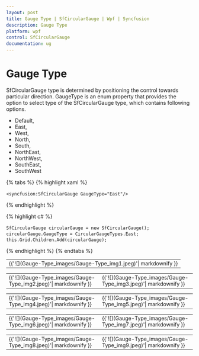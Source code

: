 ```yaml
---
layout: post
title: Gauge Type | SfCircularGauge | Wpf | Syncfusion
description: Gauge Type
platform: wpf
control: SfCircularGauge
documentation: ug
---
```


# Gauge Type

SfCircularGauge type is determined by positioning the control towards particular direction.
GaugeType is an enum property that provides the option to select type of the SfCircularGauge type, which contains following options.

* Default,
* East,
* West,
* North,
* South,
* NorthEast,
* NorthWest,
* SouthEast,
* SouthWest 

{% tabs %}
{% highlight xaml %}

    <syncfusion:SfCircularGauge GaugeType="East"/>

{% endhighlight %}

{% highlight c# %}

    SfCircularGauge circularGauge = new SfCircularGauge();
    circularGauge.GaugeType = CircularGaugeTypes.East;
    this.Grid.Children.Add(circularGauge);
    
{% endhighlight %}
{% endtabs %}

<table>
<tr>
<td>
{{'![](Gauge-Type_images/Gauge-Type_img1.jpeg)'| markdownify }}
</td></tr>
</table>

<table>
<tr>
<td>
{{'![](Gauge-Type_images/Gauge-Type_img2.jpeg)'| markdownify }}
</td><td>
{{'![](Gauge-Type_images/Gauge-Type_img3.jpeg)'| markdownify }}
</td></tr>
</table>

<table>
<tr>
<td>
{{'![](Gauge-Type_images/Gauge-Type_img4.jpeg)'| markdownify }}
</td><td>
{{'![](Gauge-Type_images/Gauge-Type_img5.jpeg)'| markdownify }}
</td></tr>
</table>

<table>
<tr>
<td>
{{'![](Gauge-Type_images/Gauge-Type_img6.jpeg)'| markdownify }}
</td><td>
{{'![](Gauge-Type_images/Gauge-Type_img7.jpeg)'| markdownify }}
</td></tr>
</table>

<table>
<tr>
<td>
{{'![](Gauge-Type_images/Gauge-Type_img8.jpeg)'| markdownify }}
</td><td>
{{'![](Gauge-Type_images/Gauge-Type_img9.jpeg)'| markdownify }}
</td></tr>
</table>
